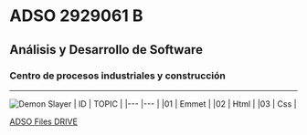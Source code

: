 # ADSO 2929061 B
## Análisis y Desarrollo de Software 
### Centro de procesos industriales y construcción

---

![Demon Slayer](https://tinyurl.com/cmxf5sz4)
| ID | TOPIC |
|--- |---    |
|01  | Emmet |
|02  | Html  |
|03  | Css   |

[ADSO Files DRIVE](https://tinyurl.com/wnkk334u)